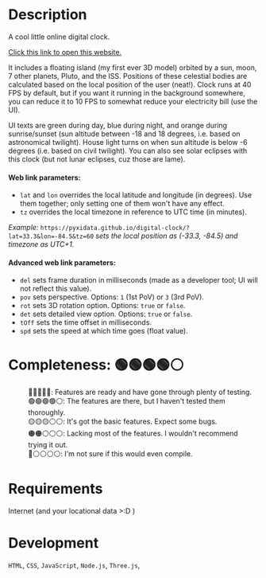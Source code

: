 <h1>
  Description
</h1>

<p>
  A cool little online digital clock.
</p>

<p>
  <a href="https://pyxidata.github.io/digital-clock/" target="_blank" rel="noopener noreferrer">
    Click this link to open this website.
  </a>
</p>

<p>
  It includes a floating island (my first ever 3D model) orbited by a sun, moon, 7 other planets, Pluto, and the ISS.  
  Positions of these celestial bodies are calculated based on the local position of the user (neat!).  
  Clock runs at 40 FPS by default, but if you want it running in the background somewhere, you can reduce it to 10 FPS to somewhat reduce your electricity bill (use the UI).
</p>

<p>
  UI texts are green during day, blue during night, and orange during sunrise/sunset (sun altitude between -18 and 18 degrees, i.e. based on astronomical twilight).  
  House light turns on when sun altitude is below -6 degrees (i.e. based on civil twilight).
  You can also see solar eclipses with this clock (but not lunar eclipses, cuz those are lame).
</p>

#### Web link parameters:
- `lat` and `lon` overrides the local latitude and longitude (in degrees). Use them together; only setting one of them won't have any effect.
- `tz` overrides the local timezone in reference to UTC time (in minutes).

*Example:* `https://pyxidata.github.io/digital-clock/?lat=33.3&lon=-84.5&tz=60` *sets the local position as (-33.3, -84.5) and timezone as UTC+1.*

#### Advanced web link parameters:
- `del` sets frame duration in milliseconds (made as a developer tool; UI will not reflect this value).
- `pov` sets perspective. Options: `1` (1st PoV) or `3` (3rd PoV).
- `rot` sets 3D rotation option. Options: `true` or `false`.
- `det` sets detailed view option. Options: `true` or `false`.
- `tOff` sets the time offset in milliseconds.
- `spd` sets the speed at which time goes (float value).

<h1>
  Completeness: 🟢🟢🟢🟢⚪
</h1>

<dl>
  <dd>🔵🔵🔵🔵🔵: Features are ready and have gone through plenty of testing.</dd>
  <dd>🟢🟢🟢🟢⚪: The features are there, but I haven't tested them thoroughly.</dd>
  <dd>🟡🟡🟡⚪⚪: It's got the basic features. Expect some bugs.</dd>
  <dd>🟠🟠⚪⚪⚪: Lacking most of the features. I wouldn't recommend trying it out.</dd>
  <dd>🔴⚪⚪⚪⚪: I'm not sure if this would even compile.</dd>
</dl>

<h1>
  Requirements
</h1>

Internet (and your locational data >:D )

<h1>
  Development
</h1>

<p>
  <code>HTML</code>, 
  <code>CSS</code>, 
  <code>JavaScript</code>,
  <code>Node.js</code>,
  <code>Three.js</code>,
</p>
